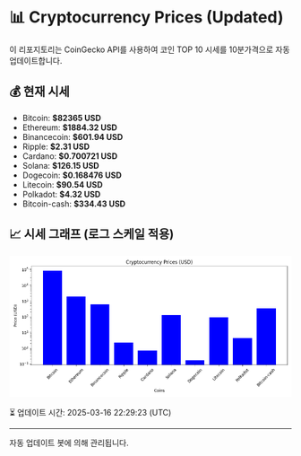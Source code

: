 
# 📊 Cryptocurrency Prices (Updated)

이 리포지토리는 CoinGecko API를 사용하여 코인 TOP 10 시세를 10분가격으로 자동 업데이트합니다.

## 💰 현재 시세
- Bitcoin: **$82365 USD**
- Ethereum: **$1884.32 USD**
- Binancecoin: **$601.94 USD**
- Ripple: **$2.31 USD**
- Cardano: **$0.700721 USD**
- Solana: **$126.15 USD**
- Dogecoin: **$0.168476 USD**
- Litecoin: **$90.54 USD**
- Polkadot: **$4.32 USD**
- Bitcoin-cash: **$334.43 USD**

## 📈 시세 그래프 (로그 스케일 적용)
![Crypto Prices](crypto_prices.png)

⏳ 업데이트 시간: 2025-03-16 22:29:23 (UTC)

---
자동 업데이트 봇에 의해 관리됩니다.
